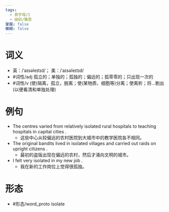 ```yaml
---
tags:
  - 首字母/I
  - 级别/雅思
掌握: false
模糊: false
---
```

# 词义
- 英：/ˈaɪsəleɪtɪd/； 美：/ˈaɪsəleɪtɪd/
- #词性/adj  孤立的；单独的；孤独的；偏远的；孤零零的；只出现一次的
- #词性/v  (使)隔离，孤立，脱离；使(某物质、细胞等)分离；使离析；将…剔出(以便看清和单独处理)
# 例句
- The centres varied from relatively isolated rural hospitals to teaching hospitals in capital cities .
	- 这些中心从较偏远的农村医院到大城市中的教学医院各不相同。
- The original bandits lived in isolated villages and carried out raids on upright citizens .
	- 最初的盗版出现在偏远的农村，然后才涌向文明的城市。
- I felt very isolated in my new job .
	- 我在新的工作岗位上觉得很孤独。
# 形态
- #形态/word_proto isolate
